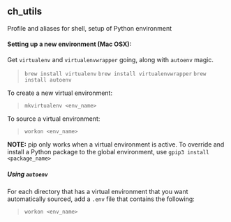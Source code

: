 ## ch_utils
Profile and aliases for shell, setup of Python environment   


#### Setting up a new environment (Mac OSX):
Get `virtualenv` and `virtualenvwrapper` going, along with `autoenv` magic.
>`brew install virtualenv` 
>`brew install virtualenvwrapper` 
>`brew install autoenv` 

To create a new virtual environment:
>`mkvirtualenv <env_name>`

To source a virtual environment:
>`workon <env_name>`

**NOTE:** pip only works when a virtual environment is active.  To override and install a Python package to the global environment, use `gpip3 install <package_name>` 


##### Using `autoenv`
For each directory that has a virtual environment that you want automatically sourced, add a `.env` file that contains the following:
>`workon <env_name>`

